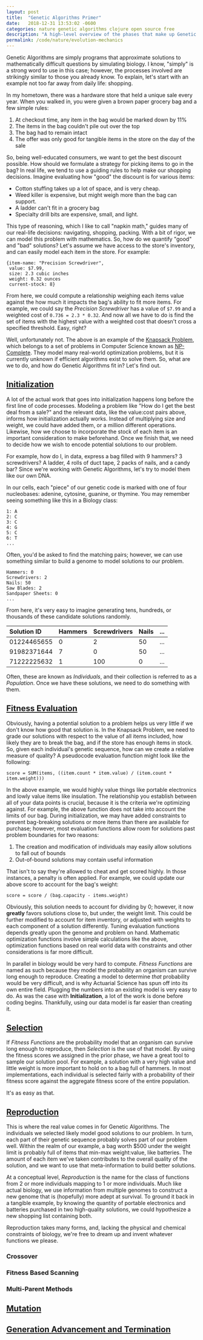 ```yaml
---
layout: post
title:  "Genetic Algorithms Primer"
date:   2018-12-31 13:53:02 -0600
categories: nature genetic algorithms clojure open source free
description: "A high-level overview of the phases that make up Genetic Algorithms"
permalink: /code/nature/evolution-mechanics
---
```


Genetic Algorithms are simply programs that approximate solutions to mathematically difficult questions by simulating biology.
I know, "simply" is a strong word to use in this case; however, the processes involved are strikingly similar to those you already know.
To explain, let's start with an example not too far away from daily life: shopping.

In my hometown, there was a hardware store that held a unique sale every year.
When you walked in, you were given a brown paper grocery bag and a few simple rules:
1. At checkout time, any item in the bag would be marked down by 11%
2. The items in the bag couldn't pile out over the top
3. The bag had to remain intact
4. The offer was only good for tangible items in the store on the day of the sale

So, being well-educated consumers, we want to get the best discount possible.
How should we formulate a strategy for picking items to go in the bag?
In real life, we tend to use a guiding rules to help make our shopping decisions.
Imagine evaluating how "good" the discount is for various items:
* Cotton stuffing takes up a lot of space, and is very cheap.
* Weed killer is expensive, but might weigh more than the bag can support.
* A ladder can't fit in a grocery bag
* Specialty drill bits are expensive, small, and light.

This type of reasoning, which I like to call "napkin math," guides many of our real-life decisions: navigating, shopping, packing.
With a bit of rigor, we can model this problem with mathematics.
So, how do we quantify "good" and "bad" solutions?
Let's assume we have access to the store's inventory, and can easily model each item in the store.
For example:
```
{item-name: "Precision Screwdriver",
 value: $7.99,
 size: 2.3 cubic inches
 weight: 0.32 ounces
 current-stock: 8}
```

From here, we could compute a relationship weighing each items value against the how much it impacts the bag's ability to fit more items.
For example, we could say the *Precision Screwdriver* has a value of ```$7.99``` and a weighted cost of ```0.736 = 2.3 * 0.32```.
And now all we have to do is find the set of items with the highest value with a weighted cost that doesn't cross a specified threshold.
Easy, right?

Well, unfortunately not.
The above is an example of the [Knapsack Problem](https://en.wikipedia.org/wiki/Knapsack_problem), which belongs to a set of problems in Computer Science known as [NP-Complete](https://en.wikipedia.org/wiki/NP-completeness).
They model many real-world optimization problems, but it is currently unknown if efficient algorithms exist to solve them.
So, what are we to do, and how do Genetic Algorithms fit in?
Let's find out.

## [Initialization](https://nnichols.github.io/code/nature/initialization)

A lot of the actual work that goes into initialization happens long before the first line of code processes.
Modeling a problem like "How do I get the best deal from a sale?" and the relevant data, like the value:cost pairs above, informs how initialization actually works.
Instead of multiplying size and weight, we could have added them, or a million different operations.
Likewise, how we choose to incorporate the stock of each item is an important consideration to make beforehand.
Once we finish that, we need to decide how we wish to encode potential solutions to our problem.

For example, how do I, in data, express a bag filled with 9 hammers?
3 screwdrivers?
A ladder, 4 rolls of duct tape, 2 packs of nails, and a candy bar?
Since we're working with Genetic Algorithms, let's try to model them like our own DNA.

In our cells, each "piece" of our genetic code is marked with one of four nucleobases: adenine, cytosine, guanine, or thymine.
You may remember seeing something like this in a Biology class:
```
1: A
2: C
3: C
4: G
5: C
6: T
...
```
Often, you'd be asked to find the matching pairs; however, we can use something similar to build a genome to model solutions to our problem.
```
Hammers: 0
Screwdrivers: 2
Nails: 50
Saw Blades: 2
Sandpaper Sheets: 0
...
```

From here, it's very easy to imagine generating tens, hundreds, or thousands of these candidate solutions randomly.

| Solution ID | Hammers | Screwdrivers | Nails | ... |
| :---------- | :------ | :----------- | :---- | :-- |
| 01224465655 | 0       | 2            | 50    | ... |
| 91982371644 | 7       | 0            | 50    | ... |
| 71222225632 | 1       | 100          | 0     | ... |

Often, these are known as *Individuals*, and their collection is referred to as a *Population*.
Once we have these solutions, we need to do something with them.

## [Fitness Evaluation](https://nnichols.github.io/code/nature/fitness-evaluation)

Obviously, having a potential solution to a problem helps us very little if we don't know how good that solution is.
In the Knapsack Problem, we need to grade our solutions with respect to the value of all items included, how likely they are to break the bag, and if the store has enough items in stock.
So, given each individual's genetic sequence, how can we create a relative measure of quality?
A pseudocode evaluation function might look like the following:
```
score = SUM(items, ((item.count * item.value) / (item.count * item.weight)))
```

In the above example, we would highly value things like portable electronics and lowly value items like insulation.
The relationship you establish between all of your data points is crucial, because it is the criteria we're optimizing against.
For example, the above function does not take into account the limits of our bag.
During initialization, we may have added constraints to prevent bag-breaking solutions or more items than there are available for purchase; however, most evaluation functions allow room for solutions past problem boundaries for two reasons:
1. The creation and modification of individuals may easily allow solutions to fall out of bounds
2. Out-of-bound solutions may contain useful information

That isn't to say they're allowed to cheat and get scored highly.
In those instances, a penalty is often applied.
For example, we could update our above score to account for the bag's weight:
```
score = score / (bag.capacity - items.weight)
```

Obviously, this solution needs to account for dividing by 0; however, it now **greatly** favors solutions close to, but under, the weight limit.
This could be further modified to account for item inventory, or adjusted with weights to each component of a solution differently.
Tuning evaluation functions depends greatly upon the genome and problem on hand.
Mathematic optimization functions involve simple calculations like the above, optimization functions based on real world data with constraints and other considerations is far more difficult.

In parallel in biology would be very hard to compute.
*Fitness Functions* are named as such because they model the probability an organism can survive long enough to reproduce.
Creating a model to determine *that* probability would be very difficult, and is why Actuarial Science has spun off into its own entire field.
Plugging the numbers into an existing model is very easy to do.
As was the case with **Initialization**, a lot of the work is done before coding begins.
Thankfully, using our data model is far easier than creating it.

## [Selection](https://nnichols.github.io/code/nature/selection)

If *Fitness Functions* are the probability model that an organism can survive long enough to reproduce, then *Selection* is the use of that model.
By using the fitness scores we assigned in the prior phase, we have a great tool to sample our solution pool.
For example, a solution with a very high value and little weight is more important to hold on to a bag full of hammers.
In most implementations, each individual is selected fairly with a probability of their fitness score against the aggregate fitness score of the entire population.

It's as easy as that.

## [Reproduction](https://nnichols.github.io/code/nature/reproduction)

This is where the real value comes in for Genetic Algorithms.
The individuals we selected likely model good solutions to our problem.
In turn, each part of their genetic sequence probably solves part of our problem well.
Within the realm of our example, a bag worth $500 under the weight limit is probably full of items that min-max weight:value, like batteries.
The amount of each item we've taken contributes to the overall quality of the solution, and we want to use that meta-information to build better solutions.

At a conceptual level, *Reproduction* is the name for the class of functions from 2 or more individuals mapping to 1 or more individuals.
Much like actual biology, we use information from multiple genomes to construct a new genome that is (hopefully) more adept at survival.
To ground it back in a tangible example, by knowing the quantity of portable electronics and batteries purchased in two high-quality solutions, we could hypothesize a new shopping list containing both.

Reproduction takes many forms, and, lacking the physical and chemical constraints of biology, we're free to dream up and invent whatever functions we please. 

### Crossover
### Fitness Based Scanning
### Multi-Parent Methods

## [Mutation](https://nnichols.github.io/code/nature/mutation)

## [Generation Advancement and Termination](https://nnichols.github.io/code/nature/termination)
